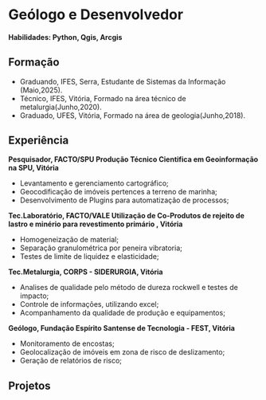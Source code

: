 # Geólogo e Desenvolvedor

#### Habilidades: Python, Qgis, Arcgis

## Formação
- Graduando, IFES, Serra, Estudante de Sistemas da Informação (Maio,2025).
- Técnico, IFES, Vitória, Formado na área técnico de metalurgia(Junho,2020).
- Graduado, UFES, Vitória, Formado na área de geologia(Junho,2018).

## Experiência
**Pesquisador, FACTO/SPU Produção Técnico Cientifica em Geoinformação na SPU, Vitória**
- Levantamento e gerenciamento cartográfico;
- Geocodificação de imóveis pertences a terreno de marinha;
- Desenvolvimento de Plugins para automatização de processos;

**Tec.Laboratório, FACTO/VALE Utilização de Co-Produtos de rejeito de lastro e minério para revestimento primário , Vitória**
- Homogeneização de material;
- Separação granulométrica por peneira vibratoria;
- Testes de limite de liquidez e elasticidade;

**Tec.Metalurgia, CORPS - SIDERURGIA, Vitória**
- Analises de qualidade pelo método de dureza rockwell e testes de impacto;
- Controle de informações, utilizando excel;
- Acompanhamento da qualidade de produção e equipamentos;

**Geólogo, Fundação Espírito Santense de Tecnologia - FEST, Vitória**
- Monitoramento de encostas;
- Geolocalização de imóveis em zona de risco de deslizamento;
- Geração de relatórios de risco;

## Projetos
